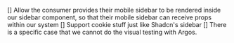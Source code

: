 [] Allow the consumer provides their mobile sidebar to be rendered inside our sidebar component, so that their mobile sidebar can receive props within our system
[] Support cookie stuff just like Shadcn's sidebar
[] There is a specific case that we cannot do the visual testing with Argos.